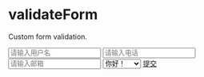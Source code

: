 # validateForm
Custom form validation.
<!DOCTYPE html>
<html>
	<head>
		<meta charset="UTF-8">
		<title></title>
		<script src="js/jquery-1.11.1.min.js" type="text/javascript" charset="utf-8"></script>
		<script src="js/common.js" type="text/javascript" charset="utf-8"></script>
	</head>
	<body>
		<form id="form1">
			<input type="text" id="txtName" value="" placeholder="请输入用户名" />
			<input type="text" id="txtPhone" value="" placeholder="请输入电话" />
			<input type="text" id="txtEmail" value="" placeholder="请输入邮箱" />
			<select id="sels">
				<option id="op1" value="0">你好！</option>
				<option id="op2" value="1">大家好！</option>
			</select>
			<a href="javascript:click()">提交</a>
		</form>
	</body>
	<script>
	$(document).ready(function(){
//			$.fn.dropDownSelected('sels','1')
//			$.fn.actBrowser()
//			dropDownSelected('sels','1')
			$.fn.pcOrPhone('http://mpay.juqinet.cn','http://www.juqinet.cn/product.aspx')
		})
		function click(){
			//$.fn.validateForm(['txtName','txtPhone'],['姓名不能为空！','电话不能为空！']);
			//$.fn.validateTel('txtPhone');
//			$.fn.validateEmail('txtEmail');
		}
		function dropDownSelected(Id, val) {
		obj = document.getElementById(Id);
		for(i=0;i<obj.length;i++){
			if(obj[i].value==val)
				obj[i].selected = true;
		}
	}
	</script>
</html>

